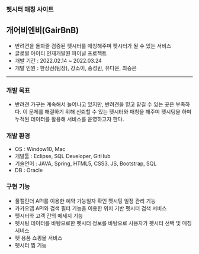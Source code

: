 
### 펫시터 매칭 사이트 
## 개어비엔비(GairBnB)
- 반려견을 돌봐줄 검증된 펫시터를 매칭해주며 펫시터가 될 수 있는 서비스
- 글로벌 아이티 인재개발원 파이널 프로젝트
- 개발 기간 : 2022.02.14 ~ 2022.03.24
- 개발 인원 : 한상선(팀장), 강소이, 송성빈, 유다운, 최승은
---
### 개발 목표
- 반려견 가구는 계속해서 늘어나고 있지만, 반려견을 믿고 맡길 수 있는 곳은 부족하다. 이 문제를 해결하기 위해
신뢰할 수 있는 펫시터와 매칭을 해주며 펫시팅을 하며 누적된 데이터를 활용해 서비스를 운영하고자 한다.

### 개발 환경
- OS : Window10, Mac
- 개발툴 : Eclipse, SQL Developer, GitHub
- 기술언어 : JAVA, Spring, HTML5, CSS3, JS, Bootstrap, SQL
- DB : Oracle

### 구현 기능
- 풀캘린더 API를 이용한 예약 가능일자 확인 펫시팅 일정 관리 기능
- 카카오맵 API와 검색 필터 기능을 이용한 위치 기반 펫시터 검색 서비스
- 펫시터와 고객 간의 메세지 기능
- 펫시팅 데이터를 바탕으로한 펫시터 정보를 바탕으로 사용자가 펫시터 선택 및 매칭 서비스
- 펫 용품 쇼핑몰 서비스
- 펫시터 찜 기능
